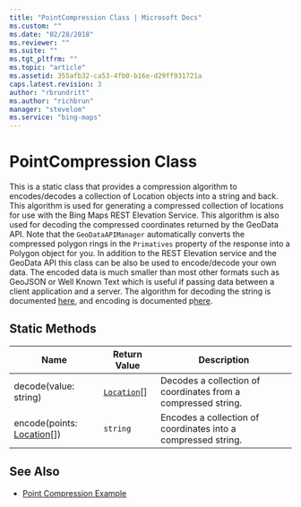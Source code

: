 ```yaml
---
title: "PointCompression Class | Microsoft Docs"
ms.custom: ""
ms.date: "02/28/2018"
ms.reviewer: ""
ms.suite: ""
ms.tgt_pltfrm: ""
ms.topic: "article"
ms.assetid: 355afb32-ca53-4fb0-b16e-d29ff931721a
caps.latest.revision: 3
author: "rbrundritt"
ms.author: "richbrun"
manager: "stevelom"
ms.service: "bing-maps"
---
```

# PointCompression Class

This is a static class that provides a compression algorithm to encodes/decodes a collection of Location objects into a string and back. This algorithm is used for generating a compressed collection of locations for use with the Bing Maps REST Elevation Service. This algorithm is also used for decoding the compressed coordinates returned by the GeoData API. Note that the `GeoDataAPIManager` automatically converts the compressed polygon rings in the `Primatives` property of the response into a Polygon object for you. In addition to the REST Elevation service and the GeoData API this class can be also be used to encode/decode your own data. The encoded data is much smaller than most other formats such as GeoJSON or Well Known Text which is useful if passing data between a client application and a server. The algorithm for decoding the string is documented [here](../../spatial-data-services/geodata-api.md), and encoding is documented p[here](../../rest-services/elevations/point-compression-algorithm.md).

## Static Methods

| Name                  | Return Value | Description                                                   |
|-----------------------------|--------------|---------------------------------------------------------------|
| decode(value: string)        | [`Location`](location-class.md)\[\] | Decodes a collection of coordinates from a compressed string. |
| encode(points: [Location](location-class.md)\[\]) | `string`       | Encodes a collection of coordinates into a compressed string. |

## See Also

* [Point Compression Example](../map-control-concepts/point-compression-example.md)
